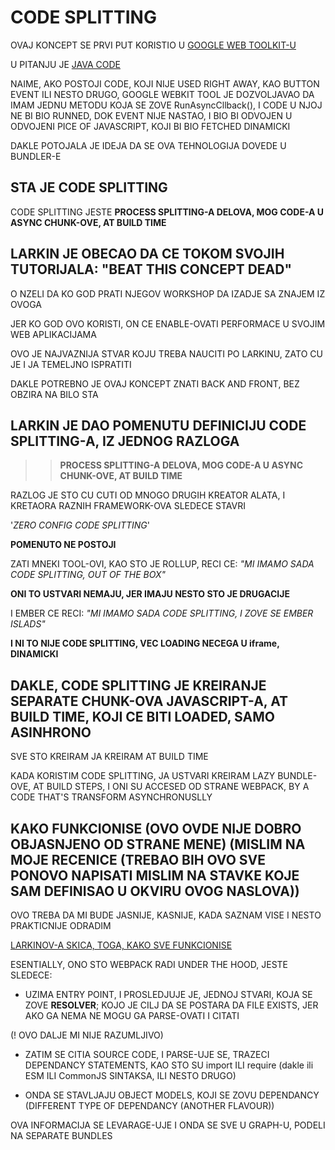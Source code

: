 # CODE SPLITTING

OVAJ KONCEPT SE PRVI PUT KORISTIO U [GOOGLE WEB TOOLKIT-U](http://www.gwtproject.org)

U PITANJU JE [JAVA CODE](https://docs.google.com/presentation/d/1FW3GT9Ww1S6SEGu8HAO5eRZUFggfVuFE2ievNCDWVDo/edit#slide=id.g376e8d6b61_0_37)

NAIME, AKO POSTOJI CODE, KOJI NIJE USED RIGHT AWAY, KAO BUTTON EVENT ILI NESTO DRUGO, GOOGLE WEBKIT TOOL JE DOZVOLJAVAO DA IMAM JEDNU METODU KOJA SE ZOVE RunAsyncCllback(), I CODE U NJOJ NE BI BIO RUNNED, DOK EVENT NIJE NASTAO, I BIO BI ODVOJEN U ODVOJENI PICE OF JAVASCRIPT, KOJI BI BIO FETCHED DINAMICKI

DAKLE POTOJALA JE IDEJA DA SE OVA TEHNOLOGIJA DOVEDE U BUNDLER-E

## STA JE CODE SPLITTING

CODE SPLITTING JESTE **PROCESS SPLITTING-A DELOVA, MOG CODE-A U ASYNC CHUNK-OVE, AT BUILD TIME**

## LARKIN JE OBECAO DA CE TOKOM SVOJIH TUTORIJALA: "BEAT THIS CONCEPT DEAD"

O NZELI DA KO GOD PRATI NJEGOV WORKSHOP DA IZADJE SA ZNAJEM IZ OVOGA

JER KO GOD OVO KORISTI, ON CE ENABLE-OVATI PERFORMACE U SVOJIM WEB APLIKACIJAMA

OVO JE NAJVAZNIJA STVAR KOJU TREBA NAUCITI PO LARKINU, ZATO CU JE I JA TEMELJNO ISPRATITI

DAKLE POTREBNO JE OVAJ KONCEPT ZNATI BACK AND FRONT, BEZ OBZIRA NA BILO STA

## LARKIN JE DAO POMENUTU DEFINICIJU CODE SPLITTING-A, IZ JEDNOG RAZLOGA

>> **PROCESS SPLITTING-A DELOVA, MOG CODE-A U ASYNC CHUNK-OVE, AT BUILD TIME**

RAZLOG JE STO CU CUTI OD MNOGO DRUGIH KREATOR ALATA, I KRETAORA RAZNIH FRAMEWORK-OVA SLEDECE STAVRI

'*ZERO CONFIG CODE SPLITTING*'

**POMENUTO NE POSTOJI**

ZATI MNEKI TOOL-OVI, KAO STO JE ROLLUP, RECI CE: *"MI IMAMO SADA CODE SPLITTING, OUT OF THE BOX"*

**ONI TO USTVARI NEMAJU, JER IMAJU NESTO STO JE DRUGACIJE**

I EMBER CE RECI: *"MI IMAMO SADA CODE SPLITTING, I ZOVE SE EMBER ISLADS"*

**I NI TO NIJE CODE SPLITTING, VEC LOADING NECEGA U iframe, DINAMICKI**

## DAKLE, CODE SPLITTING JE KREIRANJE SEPARATE CHUNK-OVA JAVASCRIPT-A, AT BUILD TIME, KOJI CE BITI LOADED, SAMO ASINHRONO

SVE STO KREIRAM JA KREIRAM AT BUILD TIME

KADA KORISTIM CODE SPLITTING, JA USTVARI KREIRAM LAZY BUNDLE-OVE, AT BUILD STEPS, I ONI SU ACCESED OD STRANE WEBPACK, BY A CODE THAT'S TRANSFORM ASYNCHRONUSLLY

## KAKO FUNKCIONISE (OVO OVDE NIJE DOBRO OBJASNJENO OD STRANE MENE) (MISLIM NA MOJE RECENICE (TREBAO BIH OVO SVE PONOVO NAPISATI MISLIM NA STAVKE KOJE SAM DEFINISAO U OKVIRU OVOG NASLOVA))

OVO TREBA DA MI BUDE JASNIJE, KASNIJE, KADA SAZNAM VISE I NESTO PRAKTICNIJE ODRADIM

[LARKINOV-A SKICA, TOGA, KAKO SVE FUNKCIONISE](https://docs.google.com/presentation/d/1FW3GT9Ww1S6SEGu8HAO5eRZUFggfVuFE2ievNCDWVDo/edit#slide=id.g376e8d6b61_0_57)

ESENTIALLY, ONO STO WEBPACK RADI UNDER THE HOOD, JESTE SLEDECE:

- UZIMA ENTRY POINT, I PROSLEDJUJE JE, JEDNOJ STVARI, KOJA SE ZOVE **RESOLVER**; KOJO JE CILJ DA SE POSTARA DA FILE EXISTS, JER AKO GA NEMA NE MOGU GA PARSE-OVATI I CITATI

(! OVO DALJE MI NIJE RAZUMLJIVO)

- ZATIM SE CITIA SOURCE CODE, I PARSE-UJE SE, TRAZECI DEPENDANCY STATEMENTS, KAO STO SU import ILI require (dakle ili ESM ILI CommonJS SINTAKSA, ILI NESTO DRUGO)

- ONDA SE STAVLJAJU OBJECT MODELS, KOJI SE ZOVU DEPENDANCY (DIFFERENT TYPE OF DEPENDANCY (ANOTHER FLAVOUR))

OVA INFORMACIJA SE LEVARAGE-UJE I ONDA SE SVE U GRAPH-U, PODELI NA SEPARATE BUNDLES